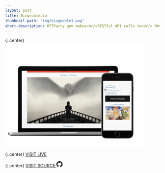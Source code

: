 ```yaml
---
layout: post
title: Bingeable.io
thumbnail-path: "img/bingeable1.png"
short-description: HTTParty gem makes<br/>RESTful API calls to<br/> Movie Database API.<br/> Built on Rails.
---
```


{:.center}
<img src="/img/bingeable2.png" alt="Landmark Discoveries" style="width: 450px;"/>

{:.center}
[VISIT LIVE](http://www.bingeable.io/)

{:.center}
[VISIT SOURCE <img src="/img/github-logo.png" alt="GitHub Logo" style="width: 20px;"/>](https://github.com/Neidley/Bingeable)
